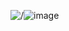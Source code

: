 <img src="blob:chrome-untrusted://media-app/b1a7c607-20a5-4b3e-a2dd-4aacaf7d1a37" alt=/>![image](https://github.com/user-attachments/assets/7bea4c18-07ba-4444-b937-ed28c7caefcc)
